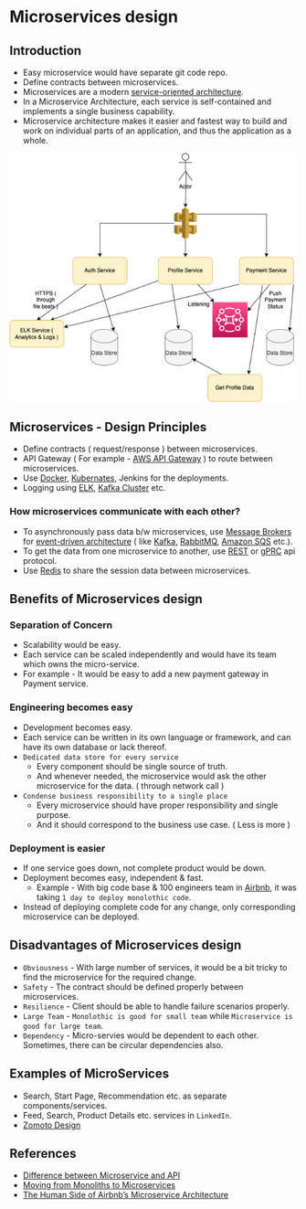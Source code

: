 
# Microservices design

## Introduction
- Easy microservice would have separate git code repo.
- Define contracts between microservices.
- Microservices are a modern [service-oriented architecture](https://www.geeksforgeeks.org/service-oriented-architecture/).
- In a Microservice Architecture, each service is self-contained and implements a single business capability.
- Microservice architecture makes it easier and fastest way to build and work on individual parts of an application, and thus the application as a whole.

![img.png](assests/MonolothicToMicroService.drawio.png)

## Microservices - Design Principles
- Define contracts ( request/response ) between microservices.
- API Gateway ( For example - [AWS API Gateway](../../2_AWSComponents/1_NetworkingAndContentDelivery/) ) to route between microservices.
- Use [Docker](../6_DevOps/Docker.md), [Kubernates](../6_DevOps/Kubernates.md), Jenkins for the deployments.
- Logging using [ELK](../7_MonitoringTools/ELK.md), [Kafka Cluster](../4_MessageBrokers/Kafka.md) etc.

### How microservices communicate with each other?
- To asynchronously pass data b/w microservices, use [Message Brokers](../4_MessageBrokers) for [event-driven architecture](../0_SystemGlossaries/EventDrivenArchitecture.md) ( like [Kafka](../4_MessageBrokers/Kafka.md), [RabbitMQ](../4_MessageBrokers/RabbitMQ.md), [Amazon SQS](../../2_AWSComponents/5_MessageBrokerServices/AmazonSQS.md) etc.).
- To get the data from one microservice to another, use [REST](../2_APITechOptions/REST.md) or [gPRC](../2_APITechOptions/gPRC.md) api protocol.
- Use [Redis](../5_Redis) to share the session data between microservices.

## Benefits of Microservices design

### Separation of Concern
- Scalability would be easy. 
- Each service can be scaled independently and would have its team which owns the micro-service.
- For example - It would be easy to add a new payment gateway in Payment service.

### Engineering becomes easy
- Development becomes easy.
- Each service can be written in its own language or framework, and can have its own database or lack thereof.
- `Dedicated data store for every service` 
  - Every component should be single source of truth. 
  - And whenever needed, the microservice would ask the other microservice for the data. ( through network call )
- `Condense business responsibility to a single place` 
  - Every microservice should have proper responsibility and single purpose. 
  - And it should correspond to the business use case. ( Less is more )

### Deployment is easier
- If one service goes down, not complete product would be down.
- Deployment becomes easy, independent & fast. 
  - Example - With big code base & 100 engineers team in [Airbnb](https://www.infoq.com/presentations/airbnb-culture-soa/), it was taking `1 day to deploy monolothic code`.
- Instead of deploying complete code for any change, only corresponding microservice can be deployed.

## Disadvantages of Microservices design
- `Obviousness` - With large number of services, it would be a bit tricky to find the microservice for the required change.
- `Safety` - The contract should be defined properly between microservices.
- `Resilience` - Client should be able to handle failure scenarios properly.
- `Large Team` - `Monolothic is good for small team` while `Microservice is good for large team`.
- `Dependency` - Micro-servies would be dependent to each other. Sometimes, there can be circular dependencies also.

## Examples of MicroServices
- Search, Start Page, Recommendation etc. as separate components/services.
- Feed, Search, Product Details etc. services in `LinkedIn`.
- [Zomoto Design](../../3_HLDDesignProblems/ZomatoDesign)

## References
- [Difference between Microservice and API](https://www.geeksforgeeks.org/difference-between-microservice-and-api/)
- [Moving from Monoliths to Microservices](https://www.youtube.com/watch?v=rckfN7xFig0&list=PLMCXHnjXnTnvo6alSjVkgxV-VH6EPyvoX&index=34)
- [The Human Side of Airbnb’s Microservice Architecture](https://www.infoq.com/presentations/airbnb-culture-soa/)